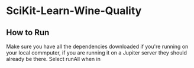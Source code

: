 # SciKit-Learn-Wine-Quality
## How to Run
Make sure you have all the dependencies downloaded if you're running on your local commputer, if you are running it on a Jupiter server they should already be there.
Select runAll when in